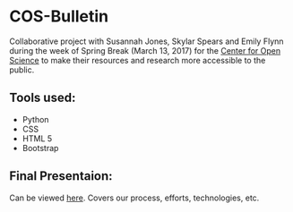 # COS-Bulletin

Collaborative project with Susannah Jones, Skylar Spears and Emily Flynn during the week of Spring Break (March 13, 2017) for the [Center for Open Science](https://cos.io/) to make their resources and research more accessible to the public. 

## Tools used: 
* Python
* CSS
* HTML 5
* Bootstrap

## Final Presentaion:
Can be viewed [here](https://docs.google.com/a/virginia.edu/presentation/d/1Gva5PtoVRXTKcdNGKtd-9lJMxPEZEkHHBrIJFJNCeGc/edit?usp=sharing). Covers our process, efforts, technologies, etc.
